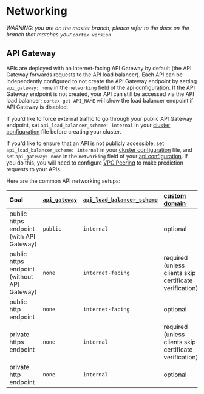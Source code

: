 # Networking

_WARNING: you are on the master branch, please refer to the docs on the branch that matches your `cortex version`_

## API Gateway

APIs are deployed with an internet-facing API Gateway by default (the API Gateway forwards requests to the API load balancer). Each API can be independently configured to not create the API Gateway endpoint by setting `api_gateway: none` in the `networking` field of the [api configuration](api-configuration.md). If the API Gateway endpoint is not created, your API can still be accessed via the API load balancer; `cortex get API_NAME` will show the load balancer endpoint if API Gateway is disabled.

If you'd like to force external traffic to go through your public API Gateway endpoint, set `api_load_balancer_scheme: internal` in your [cluster configuration](../cluster-management/config.md) file before creating your cluster.

If you'd like to ensure that an API is not publicly accessible, set `api_load_balancer_scheme: internal` in your [cluster configuration](../cluster-management/config.md) file, and set `api_gateway: none` in the `networking` field of your [api configuration](api-configuration.md). If you do this, you will need to configure [VPC Peering](../guides/vpc-peering.md) to make prediction requests to your APIs.

Here are the common API networking setups:

| Goal                                        | [`api_gateway`](api-configuration.md) | [`api_load_balancer_scheme`](../cluster-management/config.md) | [custom domain](../guides/custom-domain.md)             |
| :---                                        | :---                                  | :---                                                          | :---                                                    |
| public https endpoint (with API Gateway)    | `public`                              | `internal`                                                    | optional                                                |
| public https endpoint (without API Gateway) | `none`                                | `internet-facing`                                             | required (unless clients skip certificate verification) |
| public http endpoint                        | `none`                                | `internet-facing`                                             | optional                                                |
| private https endpoint                      | `none`                                | `internal`                                                    | required (unless clients skip certificate verification) |
| private http endpoint                       | `none`                                | `internal`                                                    | optional                                                |
